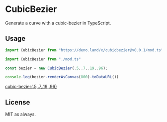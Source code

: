 # CubicBezier
Generate a curve with a cubic-bezier in TypeScript.

## Usage

```ts
import CubicBezier from "https://deno.land/x/cubicbezier@v0.0.1/mod.ts"

import CubicBezier from "./mod.ts"

const bezier = new CubicBezier(.5,.7,.19,.96);

console.log(bezier.renderAsCanvas(800).toDataURL())
```

[cubic-bezier(.5,.7,.19,.96)](https://raw.githubusercontent.com/retraigo/cubic-bezier/main/examples/curve.png)

## License
MIT as always.